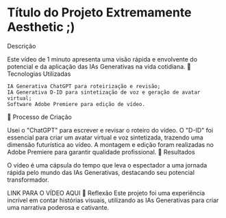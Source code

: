 # Título do Projeto Extremamente Aesthetic ;)

 Descrição

Este vídeo de 1 minuto apresenta uma visão rápida e envolvente do potencial e da aplicação das IAs Generativas na vida cotidiana.
🤖 Tecnologias Utilizadas

    IA Generativa ChatGPT para roteirização e revisão;
    IA Generativa D-ID para sintetização de voz e geração de avatar virtual;
    Software Adobe Premiere para edição de vídeo.

🧐 Processo de Criação

Usei o "ChatGPT" para escrever e revisar o roteiro do vídeo. O "D-ID" foi essencial para criar um avatar virtual e voz sintetizada, trazendo uma dimensão futurística ao vídeo. A montagem e edição foram realizadas no Adobe Premiere para garantir qualidade profissional.
🚀 Resultados

O vídeo é uma cápsula do tempo que leva o espectador a uma jornada rápida pelo mundo das IAs Generativas, destacando seu potencial transformador.

LINK PARA O VÍDEO AQUI
💭 Reflexão
Este projeto foi uma experiência incrível em contar histórias visuais, utilizando as IAs Generativas para criar uma narrativa poderosa e cativante.
